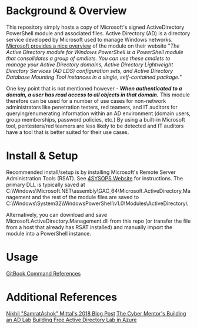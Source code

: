 # Background & Overview
This repository simply hosts a copy of Microsoft's signed ActiveDirectory PowerShell module and associated files. Active Directory (AD) is a directory service developed by Microsoft used to manage Windows networks. [Microsoft provides a nice overview](https://learn.microsoft.com/en-us/powershell/module/activedirectory/?view=windowsserver2022-ps) of the module on their website "*The Active Directory module for Windows PowerShell is a PowerShell module that consolidates a group of cmdlets. You can use these cmdlets to manage your Active Directory domains, Active Directory Lightweight Directory Services (AD LDS) configuration sets, and Active Directory Database Mounting Tool instances in a single, self-contained package.*"

One key point that is not mentioned however - ***When authenticated to a domain, a user has read access to all objects in that domain.*** This module therefore can be used for a number of use cases for non-network administrators like penetration testers, red teamers, and IT auditors for querying/enumerating information within an AD environment (domain users, group memberships, password policies, etc.) By using a built-in Microsoft tool, pentesters/red teamers are less likely to be detected and IT auditors have a tool that is better suited for their use cases. 

# Install & Setup
Recommended install/setup is by installing Microsoft's Remote Server Administration Tools (RSAT). See [4SYSOPS Website](https://4sysops.com/wiki/how-to-install-the-powershell-active-directory-module/) for instructions. The primary DLL is typically saved at C:\Windows\Microsoft.NET\assembly\GAC_64\Microsoft.ActiveDirectory.Management and the rest of the module files are saved to C:\Windows\System32\WindowsPowerShell\v1.0\Modules\ActiveDirectory\

Alternatively, you can download and save Microsoft.ActiveDirectory.Management.dll from this repo (or transfer the file from a host that already has RSAT installed) and manually import the module into a PowerShell instance.


# Usage
[GitBook Command References](https://book.krobotsecurity.com/infosec/powershell-and-active-directory/active-directory-powershell-module)

# Additional References
[Nikhil "SamratAshok" Mittal's 2018 Blog Post](https://www.labofapenetrationtester.com/2018/10/domain-enumeration-from-PowerShell-CLM.html)
[The Cyber Mentor's Building an AD Lab](https://www.youtube.com/watch?v=xftEuVQ7kY0&ab_channel=TheCyberMentor)
[Building Free Active Directory Lab in Azure](https://kamran-bilgrami.medium.com/ethical-hacking-lessons-building-free-active-directory-lab-in-azure-6c67a7eddd7f)
